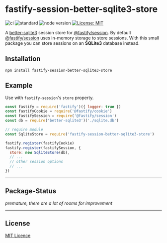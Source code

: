 # fastify-session-better-sqlite3-store

![ci](https://github.com/mrdcvlsc/fastify-session-better-sqlite3-store/actions/workflows/ci.yml/badge.svg)
![standard](https://github.com/mrdcvlsc/fastify-session-better-sqlite3-store/actions/workflows/standard.yml/badge.svg)
![node version](https://img.shields.io/badge/node%20-%3E=%2014.x-brightgreen.svg)
[![License: MIT](https://img.shields.io/badge/License-MIT-brightgreen.svg)](https://opensource.org/licenses/MIT)

A [better-sqlite3](https://github.com/WiseLibs/better-sqlite3) session store for [@fastify/session](https://github.com/fastify/session). By default [@fastify/session](https://github.com/fastify/session) uses in-memory storage to store sessions. With this small package you can store sessions on an **SQLite3** database instead.

## Installation

```
npm install fastify-session-better-sqlite3-store
```

## Example

Use with `fastify-session`'s `store` property.

```js
const fastify = require('fastify')({ logger: true })
const fastifyCookie = require('@fastify/cookie')
const fastifySession = require('@fastify/session')
const db = require('better-sqlite3')('./sqlite.db')

// require module
const SqliteStore = require('fastify-session-better-sqlite3-store')

fastify.register(fastifyCookie)
fastify.register(fastifySession, {
  store: new SqliteStore(db),
  // ...
  // other session options
  // ...
})
```

-----

## Package-Status

*premature, there are a lot of rooms for improvement*

-----

## License

[MIT Licence](https://github.com/mrdcvlsc/fastify-session-better-sqlite3-store/blob/main/LICENSE)